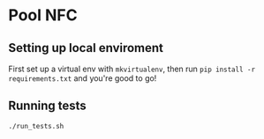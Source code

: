 # Pool NFC

## Setting up local enviroment

First set up a virtual env with `mkvirtualenv`, then run `pip install -r requirements.txt` and you're good to go!

## Running tests

`./run_tests.sh`
